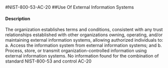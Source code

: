 #NIST-800-53-AC-20
##Use Of External Information Systems
#### Description
The organization establishes terms and conditions, consistent with any trust relationships established with other organizations owning, operating, and/or maintaining external information systems, allowing authorized individuals to:
  a.  Access the information system from external information systems; and
  b.  Process, store, or transmit organization-controlled information using external information systems.
No information found for the combination of standard NIST-800-53 and control AC-20
